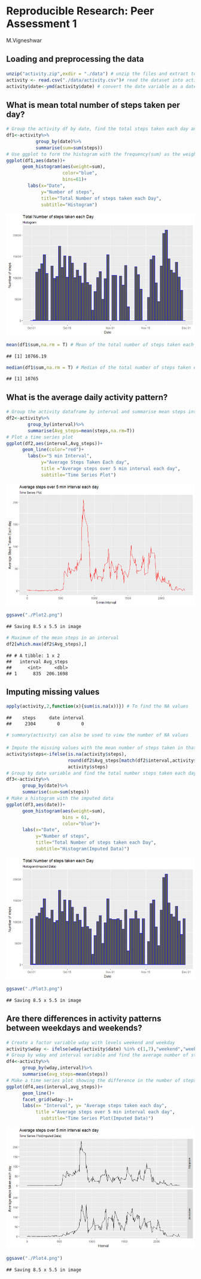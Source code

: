 # Reproducible Research: Peer Assessment 1
M.Vigneshwar  


## Loading and preprocessing the data


```r
unzip("activity.zip",exdir = "./data") # unzip the files and extract to the data folder
activity <- read.csv("./data/activity.csv")# read the dataset into activity dataframe
activity$date<-ymd(activity$date) # convert the date variable as a date using ymd(lubridate pkg)
```


## What is mean total number of steps taken per day?

```r
# Group the activity df by date, find the total steps taken each day and store it in df1
df1<-activity%>%
           group_by(date)%>%
           summarise(sum=sum(steps))
# Use ggplot to form the histogram with the frequency(sum) as the weight aesthetics 
ggplot(df1,aes(date))+
      geom_histogram(aes(weight=sum),
                     color="blue",
                     bins=61)+
        labs(x="Date",
             y="Number of steps",
             title="Total Number of steps taken each Day",
             subtitle="Histogram")
```

![](PA1_template_files/figure-html/unnamed-chunk-3-1.png)<!-- -->

```r
mean(df1$sum,na.rm = T) # Mean of the total number of steps taken each day
```

```
## [1] 10766.19
```

```r
median(df1$sum,na.rm = T) # Median of the total number of steps taken each day
```

```
## [1] 10765
```


## What is the average daily activity pattern?


```r
# Group the activity dataframe by interval and summarise mean steps into Avg_steps column
df2<-activity%>%
        group_by(interval)%>%
        summarise(Avg_steps=mean(steps,na.rm=T))
# Plot a time series plot
ggplot(df2,aes(interval,Avg_steps))+
      geom_line(color="red")+
        labs(x="5 min Interval",
             y="Average Steps Taken Each day", 
             title ="Average steps over 5 min interval each day", 
             subtitle="Time Series Plot")
```

![](PA1_template_files/figure-html/unnamed-chunk-4-1.png)<!-- -->

```r
ggsave("./Plot2.png")
```

```
## Saving 8.5 x 5.5 in image
```

```r
# Maximum of the mean steps in an interval
df2[which.max(df2$Avg_steps),]
```

```
## # A tibble: 1 x 2
##   interval Avg_steps
##      <int>     <dbl>
## 1      835  206.1698
```

## Imputing missing values

```r
apply(activity,2,function(x){sum(is.na(x))}) # To find the NA values
```

```
##    steps     date interval 
##     2304        0        0
```

```r
# summary(activity) can also be used to view the number of NA values

# Impute the missing values with the mean number of steps taken in that particular interval
activity$steps<-ifelse(is.na(activity$steps),
                       round(df2$Avg_steps[match(df2$interval,activity$interval)]),
                       activity$steps)
# Group by date variable and find the total number steps taken each day
df3<-activity%>%
      group_by(date)%>%
      summarise(sum=sum(steps))
# Make a histogram with the imputed data
ggplot(df3,aes(date))+
      geom_histogram(aes(weight=sum),
                     bins = 61,
                     color="blue")+
      labs(x="Date",
           y="Number of steps",
           title="Total Number of steps taken each Day",
           subtitle="Histogram(Imputed Data)")
```

![](PA1_template_files/figure-html/unnamed-chunk-5-1.png)<!-- -->

```r
ggsave("./Plot3.png")
```

```
## Saving 8.5 x 5.5 in image
```


## Are there differences in activity patterns between weekdays and weekends?

```r
# Create a factor variable wday with levels weekend and weekday
activity$wday <- ifelse(wday(activity$date) %in% c(1,7),"weekend","weekday")
# Group by wday and interval variable and find the average number of steps taken in each interval for either weekday or weekend
df4<-activity%>%
      group_by(wday,interval)%>%
      summarise(avg_steps=mean(steps))
# Make a time series plot showing the difference in the number of steps walked during weekend and weekday 
ggplot(df4,aes(interval,avg_steps))+
      geom_line()+
      facet_grid(wday~.)+
      labs(x= "Interval", y= "Average steps taken each day",
           title ="Average steps over 5 min interval each day", 
             subtitle="Time Series Plot(Imputed Data)")
```

![](PA1_template_files/figure-html/unnamed-chunk-6-1.png)<!-- -->

```r
ggsave("./Plot4.png")
```

```
## Saving 8.5 x 5.5 in image
```

